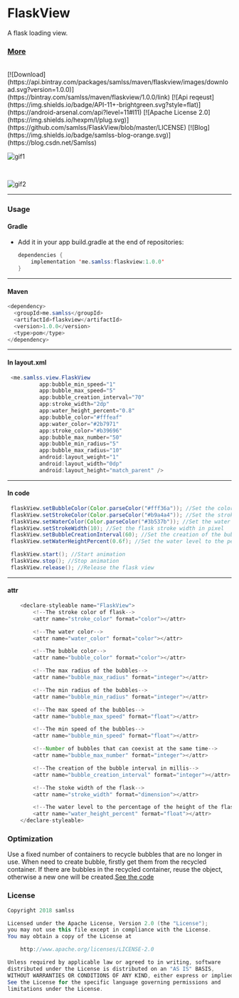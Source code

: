 # FlaskView
A flask loading view.

### [More](https://github.com/samlss/FunnyViews)

<br/>
[![Download](https://api.bintray.com/packages/samlss/maven/flaskview/images/download.svg?version=1.0.0)](https://bintray.com/samlss/maven/flaskview/1.0.0/link)   [![Api reqeust](https://img.shields.io/badge/API-11+-brightgreen.svg?style=flat)](https://android-arsenal.com/api?level=11#l11)    [![Apache License 2.0](https://img.shields.io/hexpm/l/plug.svg)](https://github.com/samlss/FlaskView/blob/master/LICENSE)  [![Blog](https://img.shields.io/badge/samlss-blog-orange.svg)](https://blog.csdn.net/Samlss)

![gif1](https://github.com/samlss/FlaskView/blob/master/screenshots/screenshot1.gif)

<br/>

![gif2](https://github.com/samlss/FlaskView/blob/master/screenshots/screenshot2.gif)



------
### Usage

#### Gradle
- Add it in your app build.gradle at the end of repositories:
  ```java
  dependencies {
      implementation 'me.samlss:flaskview:1.0.0'
  }
  ```

------
#### Maven
```java
<dependency>
  <groupId>me.samlss</groupId>
  <artifactId>flaskview</artifactId>
  <version>1.0.0</version>
  <type>pom</type>
</dependency>
```
------

#### In layout.xml

```java
 <me.samlss.view.FlaskView
          app:bubble_min_speed="1"
          app:bubble_max_speed="5"
          app:bubble_creation_interval="70"
          app:stroke_width="2dp"
          app:water_height_percent="0.8"
          app:bubble_color="#fffeaf"
          app:water_color="#2b7971"
          app:stroke_color="#b39696"
          app:bubble_max_number="50"
          app:bubble_min_radius="5"
          app:bubble_max_radius="10"
          android:layout_weight="1"
          android:layout_width="0dp"
          android:layout_height="match_parent" />
```

------
#### In code
```java
 flaskView.setBubbleColor(Color.parseColor("#fff36a")); //Set the color of all the bubbles
 flaskView.setStrokeColor(Color.parseColor("#b9a4a4")); //Set the stroke color of flask
 flaskView.setWaterColor(Color.parseColor("#3b537b")); //Set the water color
 flaskView.setStrokeWidth(10); //Set the flask stroke width in pixel
 flaskView.setBubbleCreationInterval(60); //Set the creation of the bubble interval in millis
 flaskView.setWaterHeightPercent(0.6f); //Set the water level to the percentage of the height of the flask, value is [0-1]

 flaskView.start(); //Start animation
 flaskView.stop(); //Stop animation
 flaskView.release(); //Release the flask view
```

------

#### attr

```java
    <declare-styleable name="FlaskView">
        <!--The stroke color of flask-->
        <attr name="stroke_color" format="color"></attr>

        <!--The water color-->
        <attr name="water_color" format="color"></attr>

        <!--The bubble color-->
        <attr name="bubble_color" format="color"></attr>

        <!--The max radius of the bubbles-->
        <attr name="bubble_max_radius" format="integer"></attr>

        <!--The min radius of the bubbles-->
        <attr name="bubble_min_radius" format="integer"></attr>

        <!--The max speed of the bubbles-->
        <attr name="bubble_max_speed" format="float"></attr>

        <!--The min speed of the bubbles-->
        <attr name="bubble_min_speed" format="float"></attr>

        <!--Number of bubbles that can coexist at the same time-->
        <attr name="bubble_max_number" format="integer"></attr>

        <!--The creation of the bubble interval in millis-->
        <attr name="bubble_creation_interval" format="integer"></attr>

        <!--The stoke width of the flask-->
        <attr name="stroke_width" format="dimension"></attr>

        <!--The water level to the percentage of the height of the flask-->
        <attr name="water_height_percent" format="float"></attr>
    </declare-styleable>
```

### Optimization
Use a fixed number of containers to recycle bubbles that are no longer in use. When need to create bubble, firstly get them from the recycled container. If there are bubbles in the recycled container, reuse the object, otherwise a new one will be created.[See the code](https://github.com/samlss/FlaskView/blob/master/flaskview/src/main/java/me/samlss/view/FlaskView.java)


### License

```java
Copyright 2018 samlss

Licensed under the Apache License, Version 2.0 (the "License");
you may not use this file except in compliance with the License.
You may obtain a copy of the License at

    http://www.apache.org/licenses/LICENSE-2.0

Unless required by applicable law or agreed to in writing, software
distributed under the License is distributed on an "AS IS" BASIS,
WITHOUT WARRANTIES OR CONDITIONS OF ANY KIND, either express or implied.
See the License for the specific language governing permissions and
limitations under the License.
```